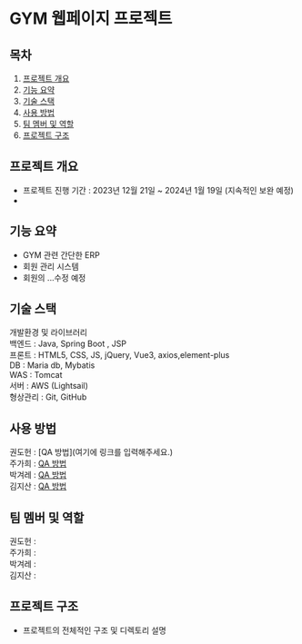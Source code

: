 # GYM 웹페이지 프로젝트

## 목차
1. [프로젝트 개요](#프로젝트-개요)
2. [기능 요약](#기능-요약)
3. [기술 스택](#기술-스택)
4. [사용 방법](#사용-방법)
5. [팀 멤버 및 역할](#팀-멤버-및-역할)
6. [프로젝트 구조](#프로젝트-구조)

## 프로젝트 개요
- 프로젝트 진행 기간 : 2023년 12월 21일 ~ 2024년 1월 19일 (지속적인 보완 예정)
- 

## 기능 요약
- GYM 관련 간단한 ERP 
- 회원 관리 시스템
- 회원의 ...수정 예정

## 기술 스택
개발환경 및 라이브러리 <br>
백엔드 : Java, Spring Boot , JSP <br>
프론트 : HTML5, CSS, JS, jQuery, Vue3, axios,element-plus <br>
DB : Maria db, Mybatis <br>
WAS : Tomcat <br>
서버 : AWS (Lightsail) <br>
형상관리 : Git, GitHub  <br>
 
## 사용 방법
권도헌 : [QA 방법](여기에 링크를 입력해주세요.) <br>
주가희 : [QA 방법](https://peppermint-falcon-0f8.notion.site/QA-cd71c15e40a6481e9148e4c23cc9f887?pvs=4) <br>
박겨레 : [QA 방법](https://www.notion.so/QA-490d756e34c24713b3cd68c75ca8229a?pvs=4)  <br>
김지산 : [QA 방법](https://peppermint-falcon-0f8.notion.site/QA-3ac3df88996f479da47d4dfe7712d757?pvs=4) <br>

## 팀 멤버 및 역할
권도헌 : <br>
주가희 : <br>
박겨레 : <br>
김지산 : <br>

## 프로젝트 구조
- 프로젝트의 전체적인 구조 및 디렉토리 설명


